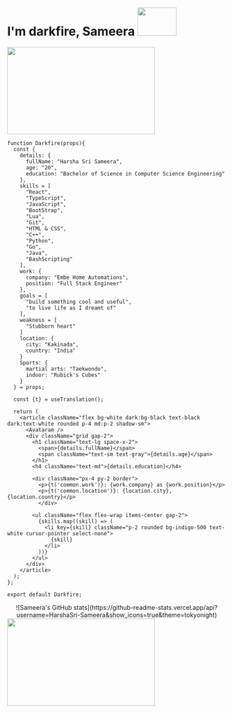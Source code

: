 # I'm darkfire, Sameera <img src="https://media.tenor.com/m1WLq0zS4i0AAAAC/blueorredpill-doesthematrixhaveyou.gif" width="90" height="65"/>

<img src="https://media.tenor.com/SS2WAJxsr2gAAAAM/im-in-matrix.gif" width="340" height="200"/>

```JSX
function Darkfire(props){
  const {
    details: {
      fullName: "Harsha Sri Sameera",
      age: "20",
      education: "Bachelor of Science in Computer Science Engineering"
    },
    skills = [
      "React",
      "TypeScript",  
      "JavaScript",
      "BootStrap",
      "Lua",
      "Git",
      "HTML & CSS",
      "C++",
      "Python",
      "Go",
      "Java",
      "BashScripting"
    ],
    work: {
      company: "Embe Home Automations",  
      position: "Full Stack Engineer"
    },
    goals = [
      "build something cool and useful",
      "to live life as I dreamt of"
    ], 
    weakness = [
      "Stubborn heart"
    ]
    location: {
      city: "Kakinada",
      country: "India"
    }
    Sports: {
      martial arts: "Taekwondo",
      indoor: "Rubick's Cubes"
    }
  } = props;
  
  const {t} = useTranslation();

  return (
    <article className="flex bg-white dark:bg-black text-black dark:text-white rounded p-4 md:p-2 shadow-sm">
      <Avataram />
      <div className="grid gap-2">
        <h1 className="text-lg space-x-2">
          <span>{details.fullName}</span> 
          <span className="text-sm text-gray">{details.age}</span>
        </h1>
        <h4 className="text-md">{details.education}</h4>
	
        <div className="px-4 py-2 border">
          <p>{t('common.work')}: {work.company} as {work.position}</p> 
          <p>{t('common.location')}: {location.city}, {location.country}</p>
	      </div>
	
        <ul className="flex flex-wrap items-center gap-2">
          {skills.map((skill) => (
            <li key={skill} className="p-2 rounded bg-indigo-500 text-white cursor-pointer select-none">
              {skill}
            </li>
          ))}
        </ul>
      </div>
    </article>
  );
};

export default Darkfire;
```
<div align="center">
	![Sameera's GitHub stats](https://github-readme-stats.vercel.app/api?username=HarshaSri-Sameera&show_icons=true&theme=tokyonight) 
</div>
	
<img src="https://camo.githubusercontent.com/3c6c60b27c5b25b5bd818fdbedca1e9d63caa1f0c69f8a9e830c58190f40396b/68747470733a2f2f6d656469612e67697068792e636f6d2f6d656469612f76486b704b7643656d4655436c6a646937622f67697068792e676966" width="340" height="200"/>















<!-- <h5 align="center">Namaste! 🙏<h5>
  
-----------------------------
  
###### About Me
<div align="center">
🎓 Studying Computer Science Engineering at AEC.<br>
🌱 Exploring and absorbing new tech and developing softwares.<br>
😎 Rubicks Cuber ~ Teakwondo Player🥋 ~ Problem Slover ~ Thinker <br>
🔬 Exicted to work in Research and Development fields🤍 <br>
🤩 Interested in Developement and Innovation, full stack web dev. <br>
⚡ Fun fact: well, I'm a super curious person you have ever met.<br> 
</div>

-----------------------------

 ###### Tech Stack
 <div align="center">
 💻 Python | C++ | Java <br>
 🌐 HTML | CSS | JavaScript | TypeScript | Bootstrap | ReactJS ♡ <br>
 🔮 Git | Markdown | BashScripting <br>
 👩‍💻 Windows | macOS | BlackArch Linux (Garuda distro)
 </div>
  
-----------------------------
 -->



